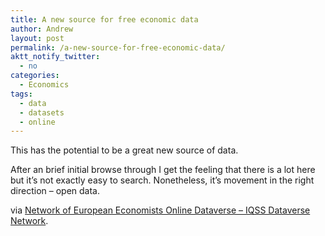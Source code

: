 ```yaml
---
title: A new source for free economic data
author: Andrew
layout: post
permalink: /a-new-source-for-free-economic-data/
aktt_notify_twitter:
  - no
categories:
  - Economics
tags:
  - data
  - datasets
  - online
---
```

This has the potential to be a great new source of data.

After an brief initial browse through I get the feeling that there is a lot here but it&#8217;s not exactly easy to search. Nonetheless, it&#8217;s movement in the right direction &#8211; open data.

via [Network of European Economists Online Dataverse &#8211; IQSS Dataverse Network][1].

 [1]: http://dvn.iq.harvard.edu/dvn/dv/NEEO